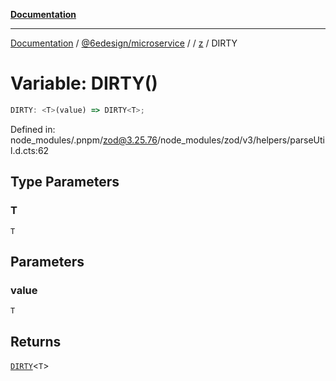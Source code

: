 [**Documentation**](../../../../../README.md)

***

[Documentation](../../../../../README.md) / [@6edesign/microservice](../../../README.md) / [](../../../README.md) / [z](../README.md) / DIRTY

# Variable: DIRTY()

```ts
DIRTY: <T>(value) => DIRTY<T>;
```

Defined in: node\_modules/.pnpm/zod@3.25.76/node\_modules/zod/v3/helpers/parseUtil.d.cts:62

## Type Parameters

### T

`T`

## Parameters

### value

`T`

## Returns

[`DIRTY`](../type-aliases/DIRTY.md)&lt;`T`&gt;
